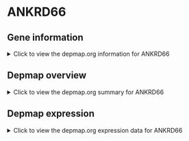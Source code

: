 <h1>ANKRD66</h1>

<h2>Gene information</h2>
<details>
  <summary>Click to view the depmap.org information for ANKRD66</summary>
  <iframe src="https://depmap.org/portal/gene/ANKRD66?tab=about" style="border:none;width:100%;height:800px"></iframe>
</details>

<h2>Depmap overview</h2>
<details>
  <summary>Click to view the depmap.org summary for ANKRD66</summary>
  <iframe src="https://depmap.org/portal/gene/ANKRD66?tab=overview" style="border:none;width:100%;height:800px"></iframe>
</details>

<h2>Depmap expression</h2>
<details>
  <summary>Click to view the depmap.org expression data for ANKRD66</summary>
  <iframe src="https://depmap.org/portal/gene/ANKRD66?tab=characterization" style="border:none;width:100%;height:800px"></iframe>
</details>


<!--
<h2>Reactome Pathway diagram</h2>
PNAME
-->


